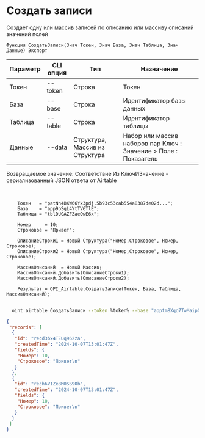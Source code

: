 ﻿---
sidebar_position: 3
---

# Создать записи
 Создает одну или массив записей по описанию или массиву описаний значений полей



`Функция СоздатьЗаписи(Знач Токен, Знач База, Знач Таблица, Знач Данные) Экспорт`

  | Параметр | CLI опция | Тип | Назначение |
  |-|-|-|-|
  | Токен | --token | Строка | Токен |
  | База | --base | Строка | Идентификатор базы данных |
  | Таблица | --table | Строка | Идентификатор таблицы |
  | Данные | --data | Структура, Массив из Структура | Набор или массив наборов пар Ключ : Значение > Поле : Показатель |

  
  Возвращаемое значение:   Соответствие Из КлючИЗначение - сериализованный JSON ответа от Airtable

<br/>




```bsl title="Пример кода"
    Токен   = "patNn4BXW66Yx3pdj.5b93c53cab554a8387de02d...";
    База    = "app9bSgL4YtTVGTlE";
    Таблица = "tblDUGAZFZaeOwE6x";

    Номер     = 10;
    Строковое = "Привет";

    ОписаниеСтроки1 = Новый Структура("Номер,Строковое", Номер, Строковое);
    ОписаниеСтроки2 = Новый Структура("Номер,Строковое", Номер, Строковое);

    МассивОписаний  = Новый Массив;
    МассивОписаний.Добавить(ОписаниеСтроки1);
    МассивОписаний.Добавить(ОписаниеСтроки2);

    Результат = OPI_Airtable.СоздатьЗаписи(Токен, База, Таблица, МассивОписаний);
```



```sh title="Пример команды CLI"
    
  oint airtable СоздатьЗаписи --token %token% --base "apptm8Xqo7TwMaipQ" --table "tbl9G4jVoTJpxYwSY" --data %data%

```

```json title="Результат"
{
 "records": [
  {
   "id": "recd3bx4TEUq962za",
   "createdTime": "2024-10-07T13:01:47Z",
   "fields": {
    "Номер": 10,
    "Строковое": "Привет\n"
   }
  },
  {
   "id": "rech6V1Ze8M0SS9Ob",
   "createdTime": "2024-10-07T13:01:47Z",
   "fields": {
    "Номер": 10,
    "Строковое": "Привет\n"
   }
  }
 ]
}
```
